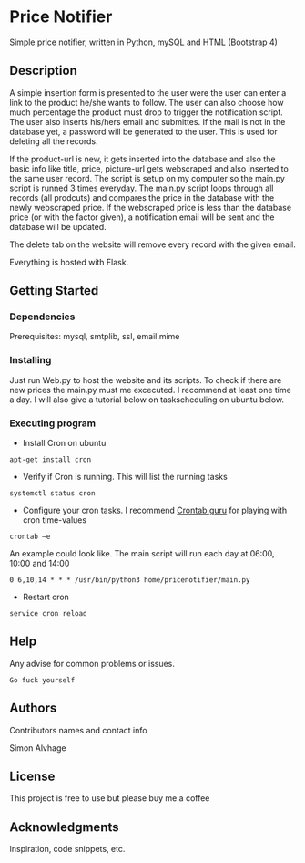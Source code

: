 # Price Notifier

Simple price notifier, written in Python, mySQL and HTML (Bootstrap 4)

## Description

A simple insertion form is presented to the user were the user can enter a link to the product he/she wants to follow. The user can also choose how much percentage the product must drop to trigger the notification script. The user also inserts his/hers email and submittes. If the mail is not in the database yet, a password will be generated to the user. This is used for deleting all the records. 

If the product-url is new, it gets inserted into the database and also the basic info like title, price, picture-url gets webscraped and also inserted to the same user record. The script is setup on my computer so the main.py script is runned 3 times everyday. The main.py script loops through all records (all prodcuts) and compares the price in the database with the newly webscraped price. If the webscraped price is less than the database price (or with the factor given), a notification email will be sent and the database will be updated.

The delete tab on the website will remove every record with the given email.

Everything is hosted with Flask.

## Getting Started

### Dependencies

Prerequisites: mysql, smtplib, ssl, email.mime

### Installing

Just run Web.py to host the website and its scripts. To check if there are new prices the main.py must me excecuted. I recommend at least one time a day.
I will also give a tutorial below on taskscheduling on ubuntu below.

### Executing program

* Install Cron on ubuntu
```
apt-get install cron
```
* Verify if Cron is running. This will list the running tasks
```
systemctl status cron
```
* Configure your cron tasks. I recommend [Crontab.guru](https://crontab.guru/) for playing with cron time-values
```
crontab –e
```
An example could look like. The main script will run each day at 06:00, 10:00 and 14:00
```
0 6,10,14 * * * /usr/bin/python3 home/pricenotifier/main.py
```
* Restart cron
```
service cron reload
```

## Help

Any advise for common problems or issues.
```
Go fuck yourself
```

## Authors

Contributors names and contact info

Simon Alvhage

## License

This project is free to use but please buy me a coffee 

## Acknowledgments

Inspiration, code snippets, etc.
